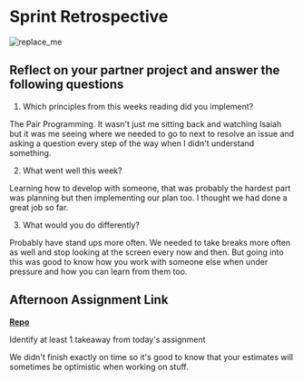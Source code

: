 # Sprint Retrospective

![replace_me](https://codeworks.blob.core.windows.net/public/assets/img/illustrations/placeholder.svg)

## Reflect on your partner project and answer the following questions

1. Which principles from this weeks reading did you implement?

The Pair Programming. It wasn't just me sitting back and watching Isaiah but it was me seeing where we needed to go to next to resolve an issue and asking a question every step of the way when I didn't understand something. 

2. What went well this week?

Learning how to develop with someone, that was probably the hardest part was planning but then implementing our plan too. I thought we had done a great job so far. 

3. What would you do differently?

Probably have stand ups more often. We needed to take breaks more often as well and stop looking at the screen every now and then. But going into this was good to know how you work with someone else when under pressure and how you can learn from them too.

## Afternoon Assignment Link

**[Repo](https://github.com/IsaiahSnyder-Programming/03-14-22-PlanIt)**

Identify at least 1 takeaway from today's assignment

We didn't finish exactly on time so it's good to know that your estimates will sometimes be optimistic when working on stuff. 
